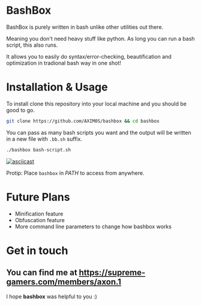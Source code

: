 # BashBox

BashBox is purely written in bash unlike other utilities out there.

Meaning you don't need heavy stuff like python. As long you can run a bash script, this also runs.

It allows you to easily do syntax/error-checking, beautification and optimization in tradional bash way in one shot!

# Installation & Usage

To install clone this repository into your local machine and you should be good to go.

```bash
git clone https://github.com/AXIM0S/bashbox && cd bashbox
```

You can pass as many bash scripts you want and the output will be written in a new file with `.bb.sh` suffix.

```bash
./bashbox bash-script.sh
```

[![asciicast](https://asciinema.org/a/pZO2PAWupVaTSBuVH2qmWxS24.svg)](https://asciinema.org/a/pZO2PAWupVaTSBuVH2qmWxS24)

Protip: Place `bashbox` in _PATH_  to access from anywhere.

# Future Plans

* Minification feature
* Obfuscation feature
* More command line parameters to change how bashbox works

# Get in touch

## You can find me at https://supreme-gamers.com/members/axon.1

I hope **bashbox** was helpful to you :)
